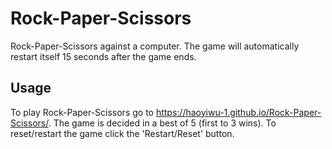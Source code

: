 # Rock-Paper-Scissors
Rock-Paper-Scissors against a computer. The game will automatically restart itself 15 seconds after the game ends.
## Usage
To play Rock-Paper-Scissors go to https://haoyiwu-1.github.io/Rock-Paper-Scissors/. The game is decided in a best of 5 (first to 3 wins). To reset/restart the game click the 'Restart/Reset' button.
